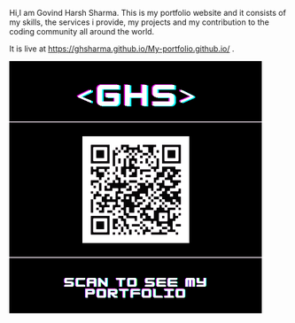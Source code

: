 Hi,I am Govind Harsh Sharma.
This is my portfolio website and it consists of my skills, the services i provide, my projects and my contribution to the coding community all around the world.

It is live at https://ghsharma.github.io/My-portfolio.github.io/ .

![My Image](https://github.com/ghsharma/My-portfolio.github.io/blob/main/images/myQR.png)


